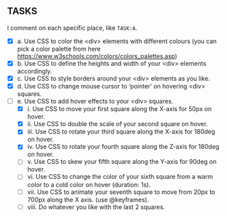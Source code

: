 ## TASKS

I comment on each specific place, like `TASK:A`.

- [x] a. Use CSS to color the &lt;div&gt; elements with different colours (you can pick a color palette from here https://www.w3schools.com/colors/colors_palettes.asp)
- [x] b. Use CSS to define the heights and width of your &lt;div&gt; elements accordingly.
- [x] c. Use CSS to style borders around your &lt;div&gt; elements as you like.
- [x] d. Use CSS to change mouse cursor to ‘pointer’ on hovering &lt;div&gt; squares.
- [ ] e. Use CSS to add hover effects to your &lt;div&gt; squares.
  - [x] i. Use CSS to move your first square along the X-axis for 50px on hover.
  - [x] ii. Use CSS to double the scale of your second square on hover.
  - [x] iii. Use CSS to rotate your third square along the X-axis for 180deg on hover.
  - [x] iv. Use CSS to rotate your fourth square along the Z-axis for 180deg on hover.
  - [ ] v. Use CSS to skew your fifth square along the Y-axis for 90deg on hover.
  - [ ] vi. Use CSS to change the color of your sixth square from a warm color to a cold color on hover (duration: 1s).
  - [ ] vii. Use CSS to animate your seventh square to move from 20px to 700px along the X axis. (use @keyframes).
  - [ ] viii. Do whatever you like with the last 2 squares.
